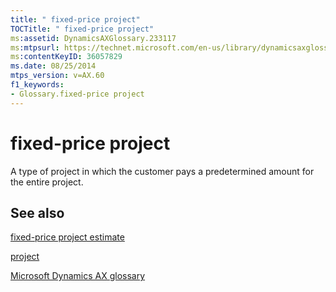 ```yaml
---
title: " fixed-price project"
TOCTitle: " fixed-price project"
ms:assetid: DynamicsAXGlossary.233117
ms:mtpsurl: https://technet.microsoft.com/en-us/library/dynamicsaxglossary.233117(v=AX.60)
ms:contentKeyID: 36057829
ms.date: 08/25/2014
mtps_version: v=AX.60
f1_keywords:
- Glossary.fixed-price project
---
```


# fixed-price project

A type of project in which the customer pays a predetermined amount for the entire project.

## See also

[fixed-price project estimate](fixed-price-project-estimate.md)

[project](project.md)

[Microsoft Dynamics AX glossary](glossary/microsoft-dynamics-ax-glossary.md)

  


